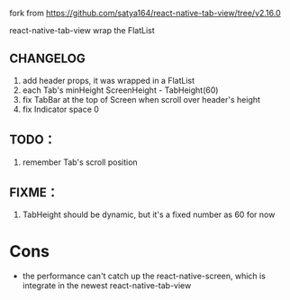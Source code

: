 fork from https://github.com/satya164/react-native-tab-view/tree/v2.16.0

react-native-tab-view wrap the FlatList

## CHANGELOG

1. add header props, it was wrapped in a FlatList
2. each Tab's minHeight ScreenHeight - TabHeight(60)
3. fix TabBar at the top of Screen when scroll over header's height
4. fix Indicator space 0

## TODO：

1. remember Tab's scroll position

## FIXME：

1. TabHeight should be dynamic, but it's a fixed number as 60 for now

# Cons
- the performance can't catch up the react-native-screen, which is integrate in the newest react-native-tab-view

